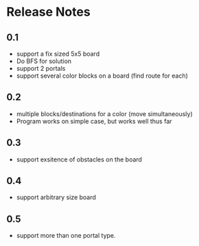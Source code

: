 # Release Notes


## 0.1

- support a fix sized 5x5 board
- Do BFS for solution
- support 2 portals
- support several color blocks on a board (find route for each)


## 0.2

- multiple blocks/destinations for a color (move simultaneously)
- Program works on simple case, but works well thus far


## 0.3

- support exsitence of obstacles on the board


## 0.4 

- support arbitrary size board


## 0.5

- support more than one portal type.

